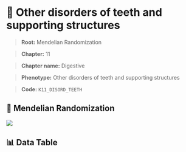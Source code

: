 # 🧪 Other disorders of teeth and supporting structures

> **Root:** Mendelian Randomization

> **Chapter:** 11  

> **Chapter name:** Digestive

> **Phenotype:** Other disorders of teeth and supporting structures  

> **Code:** `K11_DISORD_TEETH`

## 🧬 Mendelian Randomization  

<img src="/MR/Figures/Forward/K11_DISORD_TEETH.png"/>

## 📊 Data Table

<CsvTableMRF src="/public/MR/Data/Forward/K11_DISORD_TEETH.csv"/>
